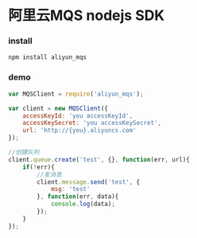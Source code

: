 阿里云MQS nodejs SDK
===================

### install

```
npm install aliyun_mqs
```

### demo

```js
var MQSClient = require('aliyun_mqs');

var client = new MQSClient({
    accessKeyId: 'you accessKeyId',
    accessKeySecret: 'you accessKeySecret',
    url: 'http://{you}.aliyuncs.com'
});

//创建队列
client.queue.create('test', {}, function(err, url){
    if(!err){
        //发消息
        client.message.send('test', {
            msg: 'test'
        }, function(err, data){
            console.log(data);
        });
    }
});
```


